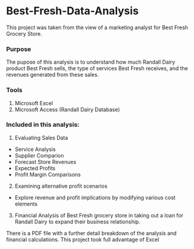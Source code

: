 # Best-Fresh-Data-Analysis

This project was taken from the view of a marketing analyst for Best Fresh Grocery Store.

### Purpose
The pupose of this analysis is to understand how much Randall Dairy product Best Fresh sells, the type of services Best Fresh receives, and the revenues generated from these sales. 

### Tools
  1. Microsoft Excel
  2. Microsoft Access (Randall Dairy Database)

### Included in this analysis:
  1. Evaluating Sales Data
   * Service Analysis
   * Supplier Comparion
   * Forecast Store Revenues
   * Expected Profits
   * Profit Margin Comparisons
  
  2. Examining alternative profit scenarios
  * Explore revenue and profit implications by modifying various cost elements
  
  3. Financial Analysis of Best Fresh grocery store in taking out a loan for Randall Dairy to expand their business relationship. 


There is a PDF file with a further detail breakdown of the analysis and financial calculations. This project took full advantage of Excel
